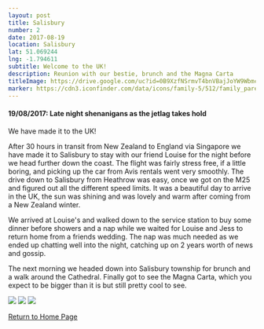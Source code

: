 ```yaml
---
layout: post
title: Salisbury
number: 2
date: 2017-08-19
location: Salisbury
lat: 51.069244
lng: -1.794611
subtitle: Welcome to the UK!
description: Reunion with our bestie, brunch and the Magna Carta
titleImage: https://drive.google.com/uc?id=0B9XzfNSrmvT4bnVBajJoYW9Wbmc
marker: https://cdn3.iconfinder.com/data/icons/family-5/512/family_parents_kids_children-512.png
---
```


<h4>19/08/2017: Late night shenanigans as the jetlag takes hold</h4>

We have made it to the UK!

After 30 hours in transit from New Zealand to England via Singapore we have made it to Salisbury to stay with our friend Louise for the night before we head further down the coast. The flight was fairly stress free, if a little boring, and picking up the car from Avis rentals went very smoothly. The drive down to Salisbury from Heathrow was easy, once we got on the M25 and figured out all the different speed limits. It was a beautiful day to arrive in the UK, the sun was shining and was lovely and warm after coming from a New Zealand winter. 

We arrived at Louise's and walked down to the service station to buy some dinner before showers and a nap while we waited for Louise and Jess to return home from a friends wedding. The nap was much needed as we ended up chatting well into the night, catching up on 2 years worth of news and gossip. 

The next morning we headed down into Salisbury township for brunch and a walk around the Cathedral. Finally got to see the Magna Carta, which you expect to be bigger than it is but still pretty cool to see. 

<img src="https://drive.google.com/uc?id=0B9XzfNSrmvT4SnVqMUk4eVduT1E" class="image1">
<img src="https://drive.google.com/uc?id=0B9XzfNSrmvT4dU45STY4emxlS2c" class="image1">
<img src="https://drive.google.com/uc?id=0B9XzfNSrmvT4RVpsLWczNzFXN2c" class="image1">

<a href="https://adventuresofthetravellingtwins.com/">Return to Home Page</a>

